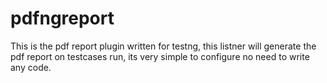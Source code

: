 pdfngreport
===========

This is the pdf report plugin written for testng, this listner will generate the pdf report on testcases run, its very simple to configure no need to write any code.
